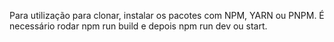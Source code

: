 Para utilização para clonar, instalar os pacotes com NPM, YARN ou PNPM.
É necessário rodar npm run build e depois npm run dev ou start.
